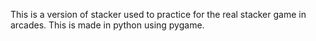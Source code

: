 This is a version of stacker used to practice for the real stacker game in arcades.
This is made in python using pygame.
